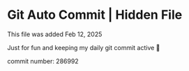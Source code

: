# Git Auto Commit | Hidden File

This file was added Feb 12, 2025

Just for fun and keeping my daily git commit active 🤪

commit number: 286992
